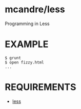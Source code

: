 # mcandre/less

Programming in Less

# EXAMPLE

```
$ grunt
$ open fizzy.html
...
```

# REQUIREMENTS

* [less](http://lesscss.org/)
